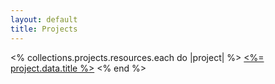 ```yaml
---
layout: default
title: Projects
---
```

<div class="grid">
  <% collections.projects.resources.each do |project| %>
    <a href="<%= project.relative_url %>"><%= project.data.title %></a>
  <% end %>
</div>
